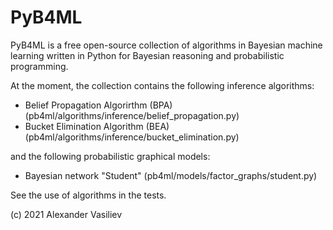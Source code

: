 # PyB4ML
PyB4ML is a free open-source collection of algorithms in Bayesian machine learning written in Python for Bayesian reasoning and probabilistic programming.

At the moment, the collection contains the following inference algorithms:
- Belief Propagation Algorirthm (BPA) (pb4ml/algorithms/inference/belief_propagation.py)
- Bucket Elimination Algorithm (BEA) (pb4ml/algorithms/inference/bucket_elimination.py)

and the following probabilistic graphical models:
- Bayesian network "Student" (pb4ml/models/factor_graphs/student.py)

See the use of algorithms in the tests.

(c) 2021 Alexander Vasiliev
